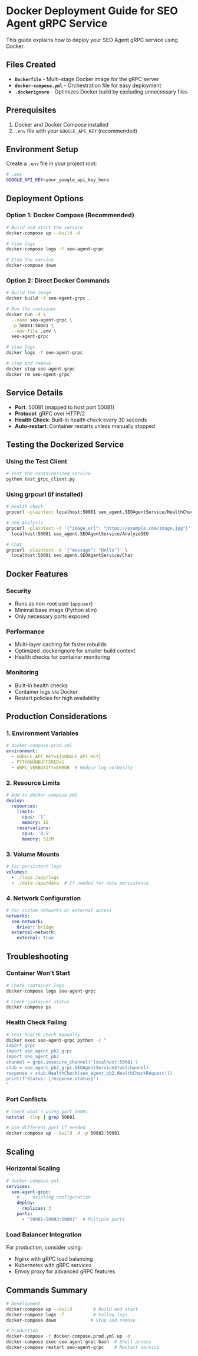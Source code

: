 # Docker Deployment Guide for SEO Agent gRPC Service

This guide explains how to deploy your SEO Agent gRPC service using Docker.

## Files Created

- **`Dockerfile`** - Multi-stage Docker image for the gRPC server
- **`docker-compose.yml`** - Orchestration file for easy deployment
- **`.dockerignore`** - Optimizes Docker build by excluding unnecessary files

## Prerequisites

1. Docker and Docker Compose installed
2. `.env` file with your `GOOGLE_API_KEY` (recommended)

## Environment Setup

Create a `.env` file in your project root:

```bash
# .env
GOOGLE_API_KEY=your_google_api_key_here
```

## Deployment Options

### Option 1: Docker Compose (Recommended)

```bash
# Build and start the service
docker-compose up --build -d

# View logs
docker-compose logs -f seo-agent-grpc

# Stop the service
docker-compose down
```

### Option 2: Direct Docker Commands

```bash
# Build the image
docker build -t seo-agent-grpc .

# Run the container
docker run -d \
  --name seo-agent-grpc \
  -p 50081:50081 \
  --env-file .env \
  seo-agent-grpc

# View logs
docker logs -f seo-agent-grpc

# Stop and remove
docker stop seo-agent-grpc
docker rm seo-agent-grpc
```

## Service Details

- **Port**: 50081 (mapped to host port 50081)
- **Protocol**: gRPC over HTTP/2
- **Health Check**: Built-in health check every 30 seconds
- **Auto-restart**: Container restarts unless manually stopped

## Testing the Dockerized Service

### Using the Test Client

```bash
# Test the containerized service
python test_grpc_client.py
```

### Using grpcurl (if installed)

```bash
# Health check
grpcurl -plaintext localhost:50081 seo_agent.SEOAgentService/HealthCheck

# SEO Analysis
grpcurl -plaintext -d '{"image_url": "https://example.com/image.jpg"}' \
  localhost:50081 seo_agent.SEOAgentService/AnalyzeSEO

# Chat
grpcurl -plaintext -d '{"message": "Hello"}' \
  localhost:50081 seo_agent.SEOAgentService/Chat
```

## Docker Features

### Security
- Runs as non-root user (`appuser`)
- Minimal base image (Python slim)
- Only necessary ports exposed

### Performance
- Multi-layer caching for faster rebuilds
- Optimized .dockerignore for smaller build context
- Health checks for container monitoring

### Monitoring
- Built-in health checks
- Container logs via Docker
- Restart policies for high availability

## Production Considerations

### 1. Environment Variables

```yaml
# docker-compose.prod.yml
environment:
  - GOOGLE_API_KEY=${GOOGLE_API_KEY}
  - PYTHONUNBUFFERED=1
  - GRPC_VERBOSITY=ERROR  # Reduce log verbosity
```

### 2. Resource Limits

```yaml
# Add to docker-compose.yml
deploy:
  resources:
    limits:
      cpus: '1'
      memory: 1G
    reservations:
      cpus: '0.5'
      memory: 512M
```

### 3. Volume Mounts

```yaml
# For persistent logs
volumes:
  - ./logs:/app/logs
  - ./data:/app/data  # If needed for data persistence
```

### 4. Network Configuration

```yaml
# For custom networks or external access
networks:
  seo-network:
    driver: bridge
  external-network:
    external: true
```

## Troubleshooting

### Container Won't Start

```bash
# Check container logs
docker-compose logs seo-agent-grpc

# Check container status
docker-compose ps
```

### Health Check Failing

```bash
# Test health check manually
docker exec seo-agent-grpc python -c "
import grpc
import seo_agent_pb2_grpc
import seo_agent_pb2
channel = grpc.insecure_channel('localhost:50081')
stub = seo_agent_pb2_grpc.SEOAgentServiceStub(channel)
response = stub.HealthCheck(seo_agent_pb2.HealthCheckRequest())
print(f'Status: {response.status}')
"
```

### Port Conflicts

```bash
# Check what's using port 50081
netstat -tlnp | grep 50081

# Use different port if needed
docker-compose up --build -d -p 50082:50081
```

## Scaling

### Horizontal Scaling

```yaml
# docker-compose.yml
services:
  seo-agent-grpc:
    # ... existing configuration
    deploy:
      replicas: 3
    ports:
      - "50081-50083:50081"  # Multiple ports
```

### Load Balancer Integration

For production, consider using:
- Nginx with gRPC load balancing
- Kubernetes with gRPC services
- Envoy proxy for advanced gRPC features

## Commands Summary

```bash
# Development
docker-compose up --build        # Build and start
docker-compose logs -f           # Follow logs
docker-compose down             # Stop and remove

# Production
docker-compose -f docker-compose.prod.yml up -d
docker-compose exec seo-agent-grpc bash  # Shell access
docker-compose restart seo-agent-grpc    # Restart service
```